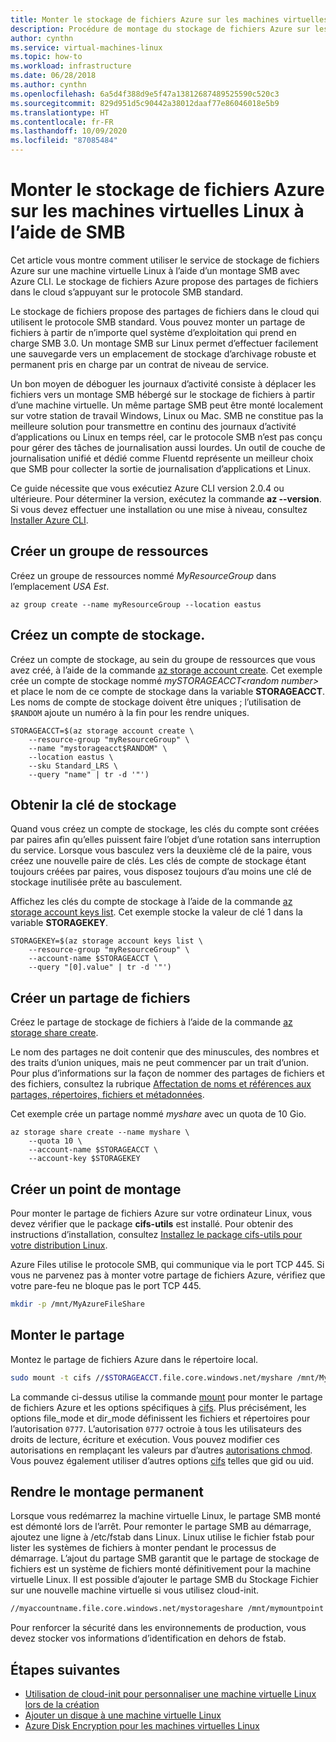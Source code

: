 ```yaml
---
title: Monter le stockage de fichiers Azure sur les machines virtuelles Linux à l’aide de SMB
description: Procédure de montage du stockage de fichiers Azure sur les machines virtuelles Linux à l’aide de SMB avec Azure CLI
author: cynthn
ms.service: virtual-machines-linux
ms.topic: how-to
ms.workload: infrastructure
ms.date: 06/28/2018
ms.author: cynthn
ms.openlocfilehash: 6a5d4f388d9e5f47a13812687489525590c520c3
ms.sourcegitcommit: 829d951d5c90442a38012daaf77e86046018e5b9
ms.translationtype: HT
ms.contentlocale: fr-FR
ms.lasthandoff: 10/09/2020
ms.locfileid: "87085484"
---
```

# <a name="mount-azure-file-storage-on-linux-vms-using-smb"></a>Monter le stockage de fichiers Azure sur les machines virtuelles Linux à l’aide de SMB

Cet article vous montre comment utiliser le service de stockage de fichiers Azure sur une machine virtuelle Linux à l’aide d’un montage SMB avec Azure CLI. Le stockage de fichiers Azure propose des partages de fichiers dans le cloud s’appuyant sur le protocole SMB standard. 

Le stockage de fichiers propose des partages de fichiers dans le cloud qui utilisent le protocole SMB standard. Vous pouvez monter un partage de fichiers à partir de n’importe quel système d’exploitation qui prend en charge SMB 3.0. Un montage SMB sur Linux permet d’effectuer facilement une sauvegarde vers un emplacement de stockage d’archivage robuste et permanent pris en charge par un contrat de niveau de service.

Un bon moyen de déboguer les journaux d’activité consiste à déplacer les fichiers vers un montage SMB hébergé sur le stockage de fichiers à partir d’une machine virtuelle. Un même partage SMB peut être monté localement sur votre station de travail Windows, Linux ou Mac. SMB ne constitue pas la meilleure solution pour transmettre en continu des journaux d’activité d’applications ou Linux en temps réel, car le protocole SMB n’est pas conçu pour gérer des tâches de journalisation aussi lourdes. Un outil de couche de journalisation unifié et dédié comme Fluentd représente un meilleur choix que SMB pour collecter la sortie de journalisation d’applications et Linux.

Ce guide nécessite que vous exécutiez Azure CLI version 2.0.4 ou ultérieure. Pour déterminer la version, exécutez la commande **az --version**. Si vous devez effectuer une installation ou une mise à niveau, consultez [Installer Azure CLI](/cli/azure/install-azure-cli). 


## <a name="create-a-resource-group"></a>Créer un groupe de ressources

Créez un groupe de ressources nommé *MyResourceGroup* dans l’emplacement *USA Est*.

```azurecli
az group create --name myResourceGroup --location eastus
```

## <a name="create-a-storage-account"></a>Créez un compte de stockage.

Créez un compte de stockage, au sein du groupe de ressources que vous avez créé, à l’aide de la commande [az storage account create](/cli/azure/storage/account). Cet exemple crée un compte de stockage nommé *mySTORAGEACCT\<random number>* et place le nom de ce compte de stockage dans la variable **STORAGEACCT**. Les noms de compte de stockage doivent être uniques ; l’utilisation de `$RANDOM` ajoute un numéro à la fin pour les rendre uniques.

```azurecli
STORAGEACCT=$(az storage account create \
    --resource-group "myResourceGroup" \
    --name "mystorageacct$RANDOM" \
    --location eastus \
    --sku Standard_LRS \
    --query "name" | tr -d '"')
```

## <a name="get-the-storage-key"></a>Obtenir la clé de stockage

Quand vous créez un compte de stockage, les clés du compte sont créées par paires afin qu’elles puissent faire l’objet d’une rotation sans interruption du service. Lorsque vous basculez vers la deuxième clé de la paire, vous créez une nouvelle paire de clés. Les clés de compte de stockage étant toujours créées par paires, vous disposez toujours d’au moins une clé de stockage inutilisée prête au basculement.

Affichez les clés du compte de stockage à l’aide de la commande [az storage account keys list](/cli/azure/storage/account/keys). Cet exemple stocke la valeur de clé 1 dans la variable **STORAGEKEY**.

```azurecli
STORAGEKEY=$(az storage account keys list \
    --resource-group "myResourceGroup" \
    --account-name $STORAGEACCT \
    --query "[0].value" | tr -d '"')
```

## <a name="create-a-file-share"></a>Créer un partage de fichiers

Créez le partage de stockage de fichiers à l’aide de la commande [az storage share create](/cli/azure/storage/share). 

Le nom des partages ne doit contenir que des minuscules, des nombres et des traits d’union uniques, mais ne peut commencer par un trait d’union. Pour plus d’informations sur la façon de nommer des partages de fichiers et des fichiers, consultez la rubrique [Affectation de noms et références aux partages, répertoires, fichiers et métadonnées](/rest/api/storageservices/naming-and-referencing-shares--directories--files--and-metadata).

Cet exemple crée un partage nommé *myshare* avec un quota de 10 Gio. 

```azurecli
az storage share create --name myshare \
    --quota 10 \
    --account-name $STORAGEACCT \
    --account-key $STORAGEKEY
```

## <a name="create-a-mount-point"></a>Créer un point de montage

Pour monter le partage de fichiers Azure sur votre ordinateur Linux, vous devez vérifier que le package **cifs-utils** est installé. Pour obtenir des instructions d’installation, consultez [Installez le package cifs-utils pour votre distribution Linux](../../storage/files/storage-how-to-use-files-linux.md#install-cifs-utils).

Azure Files utilise le protocole SMB, qui communique via le port TCP 445.  Si vous ne parvenez pas à monter votre partage de fichiers Azure, vérifiez que votre pare-feu ne bloque pas le port TCP 445.


```bash
mkdir -p /mnt/MyAzureFileShare
```

## <a name="mount-the-share"></a>Monter le partage

Montez le partage de fichiers Azure dans le répertoire local. 

```bash
sudo mount -t cifs //$STORAGEACCT.file.core.windows.net/myshare /mnt/MyAzureFileShare -o vers=3.0,username=$STORAGEACCT,password=$STORAGEKEY,dir_mode=0777,file_mode=0777,serverino
```

La commande ci-dessus utilise la commande [mount](https://linux.die.net/man/8/mount) pour monter le partage de fichiers Azure et les options spécifiques à [cifs](https://linux.die.net/man/8/mount.cifs). Plus précisément, les options file_mode et dir_mode définissent les fichiers et répertoires pour l’autorisation `0777`. L’autorisation `0777` octroie à tous les utilisateurs des droits de lecture, écriture et exécution. Vous pouvez modifier ces autorisations en remplaçant les valeurs par d’autres [autorisations chmod](https://en.wikipedia.org/wiki/Chmod). Vous pouvez également utiliser d’autres options [cifs](https://linux.die.net/man/8/mount.cifs) telles que gid ou uid. 


## <a name="persist-the-mount"></a>Rendre le montage permanent

Lorsque vous redémarrez la machine virtuelle Linux, le partage SMB monté est démonté lors de l’arrêt. Pour remonter le partage SMB au démarrage, ajoutez une ligne à /etc/fstab dans Linux. Linux utilise le fichier fstab pour lister les systèmes de fichiers à monter pendant le processus de démarrage. L’ajout du partage SMB garantit que le partage de stockage de fichiers est un système de fichiers monté définitivement pour la machine virtuelle Linux. Il est possible d’ajouter le partage SMB du Stockage Fichier sur une nouvelle machine virtuelle si vous utilisez cloud-init.

```bash
//myaccountname.file.core.windows.net/mystorageshare /mnt/mymountpoint cifs vers=3.0,username=mystorageaccount,password=myStorageAccountKeyEndingIn==,dir_mode=0777,file_mode=0777
```

Pour renforcer la sécurité dans les environnements de production, vous devez stocker vos informations d’identification en dehors de fstab.

## <a name="next-steps"></a>Étapes suivantes

- [Utilisation de cloud-init pour personnaliser une machine virtuelle Linux lors de la création](using-cloud-init.md)
- [Ajouter un disque à une machine virtuelle Linux](add-disk.md)
- [Azure Disk Encryption pour les machines virtuelles Linux](disk-encryption-overview.md)

